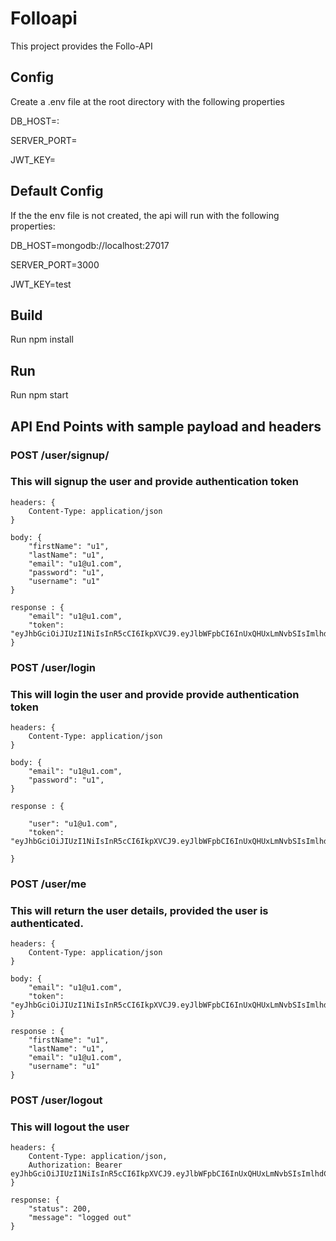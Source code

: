 # Folloapi

This project provides the Follo-API

## Config
Create a .env file at the root directory with the following properties 

DB_HOST=<your mongo host>:<port>

SERVER_PORT=<port for express server>

JWT_KEY=<jwt key>

## Default Config
If the the env file is not created, the api will run with the following properties:

DB_HOST=mongodb://localhost:27017

SERVER_PORT=3000

JWT_KEY=test


## Build

Run 
npm install

## Run

Run 
npm start

## API End Points with sample payload and headers

### POST /user/signup/
### This will signup the user and provide authentication token
```
headers: {
    Content-Type: application/json
}
```
```
body: {
	"firstName": "u1",
	"lastName": "u1",
	"email": "u1@u1.com",
	"password": "u1",
	"username": "u1"
}
```
```
response : {
    "email": "u1@u1.com",
    "token": "eyJhbGciOiJIUzI1NiIsInR5cCI6IkpXVCJ9.eyJlbWFpbCI6InUxQHUxLmNvbSIsImlhdCI6MTU1NTM5ODcwM30"
}
```

### POST /user/login
### This will login the user and provide provide authentication token
```
headers: {
    Content-Type: application/json
}
```
```
body: {
	"email": "u1@u1.com",
	"password": "u1",
}
```
```
response : {
    
    "user": "u1@u1.com",
    "token": "eyJhbGciOiJIUzI1NiIsInR5cCI6IkpXVCJ9.eyJlbWFpbCI6InUxQHUxLmNvbSIsImlhdCI6MTU1NTM5ODczMH0"

}
```
### POST /user/me 
### This will return the user details, provided the user is authenticated.
```
headers: {
    Content-Type: application/json
}
```
```
body: {
	"email": "u1@u1.com",
	"token": "eyJhbGciOiJIUzI1NiIsInR5cCI6IkpXVCJ9.eyJlbWFpbCI6InUxQHUxLmNvbSIsImlhdCI6MTU1NTM5ODczMH0"
}
```
```
response : {
    "firstName": "u1",    
    "lastName": "u1",    
    "email": "u1@u1.com",
    "username": "u1"
}
```

### POST /user/logout
### This will logout the user
```
headers: {
    Content-Type: application/json,
    Authorization: Bearer eyJhbGciOiJIUzI1NiIsInR5cCI6IkpXVCJ9.eyJlbWFpbCI6InUxQHUxLmNvbSIsImlhdCI6MTU1NTM5ODczMH0
}
```
```
response: {
    "status": 200,
    "message": "logged out"
}
```